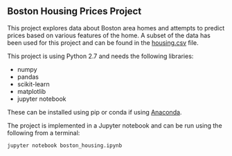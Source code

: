 ## Boston Housing Prices Project

This project explores data about Boston area homes and attempts to predict prices based on various features of the home. A subset of the data has been used for this project and can be found in the [housing.csv](./housing.csv) file.

This project is using Python 2.7 and needs the following libraries:

* numpy
* pandas
* scikit-learn
* matplotlib
* jupyter notebook

These can be installed using pip or conda if using [Anaconda](https://www.continuum.io/downloads).

The project is implemented in a Jupyter notebook and can be run using the following from a terminal:

```jupyter notebook boston_housing.ipynb```

